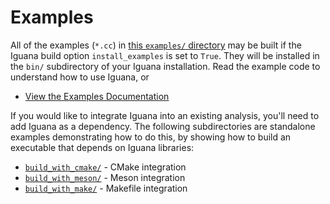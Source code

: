 # Examples

All of the examples (`*.cc`) in [this `examples/` directory](/examples) may be built if the Iguana build
option `install_examples` is set to `True`. They will be installed in the `bin/`
subdirectory of your Iguana installation. Read the example code to understand how to use Iguana, or

- [View the Examples Documentation](https://jeffersonlab.github.io/iguana/doxygen/group__examples.html)

If you would like to integrate Iguana into an existing analysis, you'll need
to add Iguana as a dependency. The following subdirectories are
standalone examples demonstrating how to do this, by showing how to build an
executable that depends on Iguana libraries:
- [`build_with_cmake/`](build_with_cmake) - CMake integration
- [`build_with_meson/`](build_with_meson) - Meson integration
- [`build_with_make/`](build_with_make) - Makefile integration
